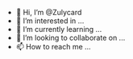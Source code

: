 - 👋 Hi, I’m @Zulycard
- 👀 I’m interested in ...
- 🌱 I’m currently learning ...
- 💞️ I’m looking to collaborate on ...
- 📫 How to reach me ...

<!---
Zulycard/Zulycard is a ✨ special ✨ repository because its `README.md` (this file) appears on your GitHub profile.
You can click the Preview link to take a look at your changes.
--->
